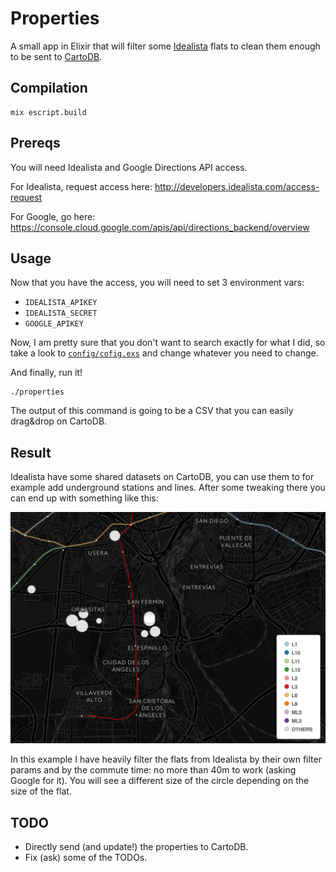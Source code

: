 Properties
==========

A small app in Elixir that will filter some [Idealista](http://www.idealista.com/) flats to clean them enough to be sent to [CartoDB](https://cartodb.com/).

Compilation
-----------

    mix escript.build


Prereqs
-------

You will need Idealista and Google Directions API access.

For Idealista, request access here: http://developers.idealista.com/access-request

For Google, go here: https://console.cloud.google.com/apis/api/directions_backend/overview

Usage
-----

Now that you have the access, you will need to set 3 environment vars:

- `IDEALISTA_APIKEY`
- `IDEALISTA_SECRET`
- `GOOGLE_APIKEY`

Now, I am pretty sure that you don't want to search exactly for what I did, so take a look to [`config/cofig.exs`](https://github.com/agonzalezro/properties/blob/master/config/config.exs) and change whatever you need to change.

And finally, run it!

    ./properties

The output of this command is going to be a CSV that you can easily drag&drop on CartoDB.

Result
------

Idealista have some shared datasets on CartoDB, you can use them to for example add underground stations and lines. After some tweaking there you can end up with something like this:

![](cartodb.png)

In this example I have heavily filter the flats from Idealista by their own filter params and by the commute time: no more than 40m to work (asking Google for it). You will see a different size of the circle depending on the size of the flat.

TODO
----

- Directly send (and update!) the properties to CartoDB.
- Fix (ask) some of the TODOs.

